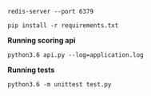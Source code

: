 `redis-server --port 6379`

`pip install -r requirements.txt`

**Running scoring api**

`python3.6 api.py --log=application.log`

**Running tests**

`python3.6 -m unittest test.py`